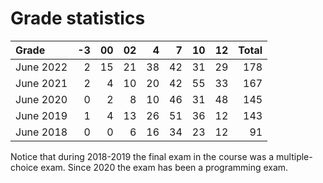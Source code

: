 # Grade statistics

| Grade     | -3 | 00 | 02 |  4 |  7 | 10 | 12 | Total |
|:----------|---:|---:|---:|---:|---:|---:|---:|------:|
| June 2022 |  2 | 15 | 21 | 38 | 42 | 31 | 29 |  178  |
| June 2021 |  2 |  4 | 10 | 20 | 42 | 55 | 33 |  167  |
| June 2020 |  0 |  2 |  8 | 10 | 46 | 31 | 48 |  145  |
| June 2019 |  1 |  4 | 13 | 26 | 51 | 36 | 12 |  143  |
| June 2018 |  0 |  0 |  6 | 16 | 34 | 23 | 12 |   91  | 

Notice that during 2018-2019 the final exam in the course was a multiple-choice exam. Since 2020 the exam has been a programming exam.
